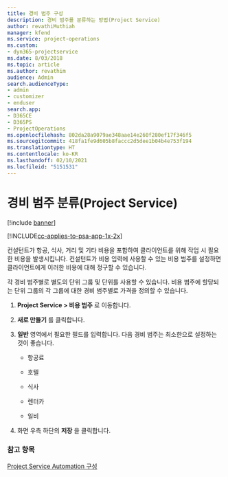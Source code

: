 ```yaml
---
title: 경비 범주 구성
description: 경비 범주를 분류하는 방법(Project Service)
author: revathiMuthiah
manager: kfend
ms.service: project-operations
ms.custom:
- dyn365-projectservice
ms.date: 8/03/2018
ms.topic: article
ms.author: revathim
audience: Admin
search.audienceType:
- admin
- customizer
- enduser
search.app:
- D365CE
- D365PS
- ProjectOperations
ms.openlocfilehash: 802da28a9079ae348aae14e260f280ef17f346f5
ms.sourcegitcommit: 418fa1fe9d605b8faccc2d5dee1b04b4e753f194
ms.translationtype: HT
ms.contentlocale: ko-KR
ms.lasthandoff: 02/10/2021
ms.locfileid: "5151531"
---
```

# <a name="configure-expense-categories-project-service"></a>경비 범주 분류(Project Service)

[!include [banner](../includes/psa-now-project-operations.md)]

[!INCLUDE[cc-applies-to-psa-app-1x-2x](../includes/cc-applies-to-psa-app-1x-2x.md)]

컨설턴트가 항공, 식사, 거리 및 기타 비용을 포함하여 클라이언트를 위해 작업 시 필요한 비용을 발생시킵니다. 컨설턴트가 비용 입력에 사용할 수 있는 비용 범주를 설정하면 클라이언트에게 이러한 비용에 대해 정구할 수 있습니다.  
  
각 경비 범주별로 별도의 단위 그룹 및 단위를 사용할 수 있습니다. 비용 범주에 할당되는 단위 그룹의 각 그룹에 대한 경비 범주별로 가격을 정의할 수 있습니다.  
  
1.  **Project Service > 비용 범주** 로 이동합니다.  
  
2.  **새로 만들기** 를 클릭합니다.  
  
3.  **일반** 영역에서 필요한 필드를 입력합니다. 다음 경비 범주는 최소한으로 설정하는 것이 좋습니다.  
  
    -   항공료  
  
    -   호텔  
  
    -   식사  
  
    -   렌터카  
  
    -   일비  
  
4.  화면 우측 하단의 **저장** 을 클릭합니다.  
  
### <a name="see-also"></a>참고 항목  
 [Project Service Automation 구성](../psa/configure.md)
